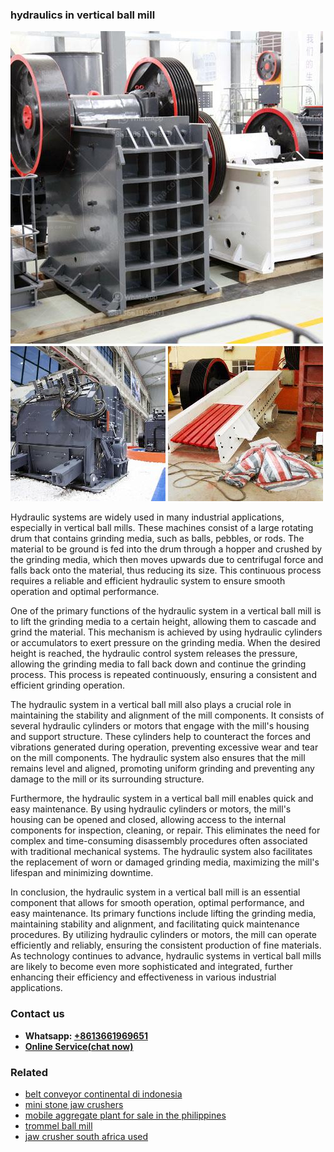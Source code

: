 <h3>hydraulics in vertical ball mill</h3><img src='1708322566.jpg' alt=''><p>Hydraulic systems are widely used in many industrial applications, especially in vertical ball mills. These machines consist of a large rotating drum that contains grinding media, such as balls, pebbles, or rods. The material to be ground is fed into the drum through a hopper and crushed by the grinding media, which then moves upwards due to centrifugal force and falls back onto the material, thus reducing its size. This continuous process requires a reliable and efficient hydraulic system to ensure smooth operation and optimal performance.</p><p>One of the primary functions of the hydraulic system in a vertical ball mill is to lift the grinding media to a certain height, allowing them to cascade and grind the material. This mechanism is achieved by using hydraulic cylinders or accumulators to exert pressure on the grinding media. When the desired height is reached, the hydraulic control system releases the pressure, allowing the grinding media to fall back down and continue the grinding process. This process is repeated continuously, ensuring a consistent and efficient grinding operation.</p><p>The hydraulic system in a vertical ball mill also plays a crucial role in maintaining the stability and alignment of the mill components. It consists of several hydraulic cylinders or motors that engage with the mill's housing and support structure. These cylinders help to counteract the forces and vibrations generated during operation, preventing excessive wear and tear on the mill components. The hydraulic system also ensures that the mill remains level and aligned, promoting uniform grinding and preventing any damage to the mill or its surrounding structure.</p><p>Furthermore, the hydraulic system in a vertical ball mill enables quick and easy maintenance. By using hydraulic cylinders or motors, the mill's housing can be opened and closed, allowing access to the internal components for inspection, cleaning, or repair. This eliminates the need for complex and time-consuming disassembly procedures often associated with traditional mechanical systems. The hydraulic system also facilitates the replacement of worn or damaged grinding media, maximizing the mill's lifespan and minimizing downtime.</p><p>In conclusion, the hydraulic system in a vertical ball mill is an essential component that allows for smooth operation, optimal performance, and easy maintenance. Its primary functions include lifting the grinding media, maintaining stability and alignment, and facilitating quick maintenance procedures. By utilizing hydraulic cylinders or motors, the mill can operate efficiently and reliably, ensuring the consistent production of fine materials. As technology continues to advance, hydraulic systems in vertical ball mills are likely to become even more sophisticated and integrated, further enhancing their efficiency and effectiveness in various industrial applications.</p><h3>Contact us</h3><ul><li><strong>Whatsapp:&nbsp;<a href="https://wa.me/8613661969651">+8613661969651</a></strong></li><li><a href="https://swt.shibang-china.com/?git&amp;zhl&amp;hydraulics in vertical ball mill"><strong>Online Service(chat now)</strong></a></li></ul><h3>Related</h3><ul><li><a href='belt conveyor continental di indonesia.md'>belt conveyor continental di indonesia</a></li><li><a href='mini stone jaw crushers.md'>mini stone jaw crushers</a></li><li><a href='mobile aggregate plant for sale in the philippines.md'>mobile aggregate plant for sale in the philippines</a></li><li><a href='trommel ball mill.md'>trommel ball mill</a></li><li><a href='jaw crusher south africa used.md'>jaw crusher south africa used</a></li></ul>